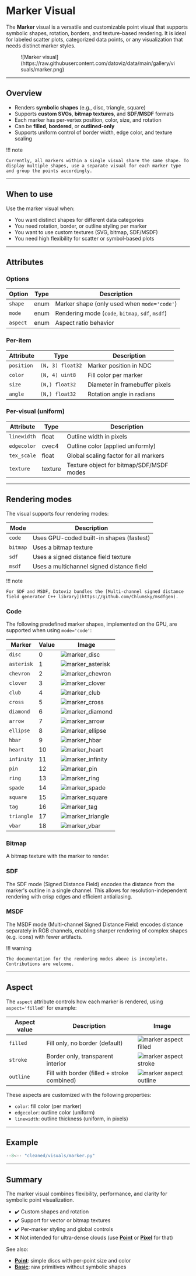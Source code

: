# Marker Visual

The **Marker** visual is a versatile and customizable point visual that supports symbolic shapes, rotation, borders, and texture-based rendering. It is ideal for labeled scatter plots, categorized data points, or any visualization that needs distinct marker styles.

<figure markdown="span">
![Marker visual](https://raw.githubusercontent.com/datoviz/data/main/gallery/visuals/marker.png)
</figure>

---

## Overview

- Renders **symbolic shapes** (e.g., disc, triangle, square)
- Supports **custom SVGs**, **bitmap textures**, and **SDF/MSDF** formats
- Each marker has per-vertex position, color, size, and rotation
- Can be **filled**, **bordered**, or **outlined-only**
- Supports uniform control of border width, edge color, and texture scaling

!!! note

    Currently, all markers within a single visual share the same shape. To display multiple shapes, use a separate visual for each marker type and group the points accordingly.

---

## When to use

Use the marker visual when:

- You want distinct shapes for different data categories
- You need rotation, border, or outline styling per marker
- You want to use custom textures (SVG, bitmap, SDF/MSDF)
- You need high flexibility for scatter or symbol-based plots

---

## Attributes

### Options

| Option      | Type     | Description                                          |
|-------------|----------|------------------------------------------------------|
| `shape`     | enum     | Marker shape (only used when `mode='code'`)          |
| `mode`      | enum     | Rendering mode (`code`, `bitmap`, `sdf`, `msdf`)     |
| `aspect`    | enum     | Aspect ratio behavior                                |

### Per-item

| Attribute  | Type             | Description                          |
|------------|------------------|--------------------------------------|
| `position` | `(N, 3) float32` | Marker position in NDC               |
| `color`    | `(N, 4) uint8`   | Fill color per marker                |
| `size`     | `(N,) float32`   | Diameter in framebuffer pixels       |
| `angle`    | `(N,) float32`   | Rotation angle in radians            |

### Per-visual (uniform)

| Attribute   | Type     | Description                                          |
|-------------|----------|------------------------------------------------------|
| `linewidth` | float    | Outline width in pixels                              |
| `edgecolor` | cvec4    | Outline color (applied uniformly)                    |
| `tex_scale` | float    | Global scaling factor for all markers                |
| `texture`   | texture  | Texture object for bitmap/SDF/MSDF modes             |

---

## Rendering modes

The visual supports four rendering modes:

| Mode     | Description                                     |
|----------|-------------------------------------------------|
| `code`   | Uses GPU-coded built-in shapes (fastest)        |
| `bitmap` | Uses a bitmap texture                           |
| `sdf`    | Uses a signed distance field texture            |
| `msdf`   | Uses a multichannel signed distance field        |

!!! note

    For SDF and MSDF, Datoviz bundles the [Multi-channel signed distance field generator C++ library](https://github.com/Chlumsky/msdfgen).

### Code

The following predefined marker shapes, implemented on the GPU, are supported when using `mode='code'`:

| Marker | Value | Image |
| ---- | ---- | ---- |
| `disc` | 0 | ![marker_disc](https://raw.githubusercontent.com/datoviz/data/main/screenshots/guide/marker_disc.png) |
| `asterisk` | 1 | ![marker_asterisk](https://raw.githubusercontent.com/datoviz/data/main/screenshots/guide/marker_asterisk.png) |
| `chevron` | 2 | ![marker_chevron](https://raw.githubusercontent.com/datoviz/data/main/screenshots/guide/marker_chevron.png) |
| `clover` | 3 | ![marker_clover](https://raw.githubusercontent.com/datoviz/data/main/screenshots/guide/marker_clover.png) |
| `club` | 4 | ![marker_club](https://raw.githubusercontent.com/datoviz/data/main/screenshots/guide/marker_club.png) |
| `cross` | 5 | ![marker_cross](https://raw.githubusercontent.com/datoviz/data/main/screenshots/guide/marker_cross.png) |
| `diamond` | 6 | ![marker_diamond](https://raw.githubusercontent.com/datoviz/data/main/screenshots/guide/marker_diamond.png) |
| `arrow` | 7 | ![marker_arrow](https://raw.githubusercontent.com/datoviz/data/main/screenshots/guide/marker_arrow.png) |
| `ellipse` | 8 | ![marker_ellipse](https://raw.githubusercontent.com/datoviz/data/main/screenshots/guide/marker_ellipse.png) |
| `hbar` | 9 | ![marker_hbar](https://raw.githubusercontent.com/datoviz/data/main/screenshots/guide/marker_hbar.png) |
| `heart` | 10 | ![marker_heart](https://raw.githubusercontent.com/datoviz/data/main/screenshots/guide/marker_heart.png) |
| `infinity` | 11 | ![marker_infinity](https://raw.githubusercontent.com/datoviz/data/main/screenshots/guide/marker_infinity.png) |
| `pin` | 12 | ![marker_pin](https://raw.githubusercontent.com/datoviz/data/main/screenshots/guide/marker_pin.png) |
| `ring` | 13 | ![marker_ring](https://raw.githubusercontent.com/datoviz/data/main/screenshots/guide/marker_ring.png) |
| `spade` | 14 | ![marker_spade](https://raw.githubusercontent.com/datoviz/data/main/screenshots/guide/marker_spade.png) |
| `square` | 15 | ![marker_square](https://raw.githubusercontent.com/datoviz/data/main/screenshots/guide/marker_square.png) |
| `tag` | 16 | ![marker_tag](https://raw.githubusercontent.com/datoviz/data/main/screenshots/guide/marker_tag.png) |
| `triangle` | 17 | ![marker_triangle](https://raw.githubusercontent.com/datoviz/data/main/screenshots/guide/marker_triangle.png) |
| `vbar` | 18 | ![marker_vbar](https://raw.githubusercontent.com/datoviz/data/main/screenshots/guide/marker_vbar.png) |

### Bitmap

A bitmap texture with the marker to render.

### SDF

The SDF mode (Signed Distance Field) encodes the distance from the marker's outline in a single channel. This allows for resolution-independent rendering with crisp edges and efficient antialiasing.

### MSDF

The MSDF mode (Multi-channel Signed Distance Field) encodes distance separately in RGB channels, enabling sharper rendering of complex shapes (e.g. icons) with fewer artifacts.

!!! warning

    The documentation for the rendering modes above is incomplete. Contributions are welcome.

---

## Aspect

The `aspect` attribute controls how each marker is rendered, using `aspect='filled'` for example:

| Aspect value | Description                                    | Image |
|--------------|------------------------------------------------|-------|
| `filled`     | Fill only, no border (default)                 | ![marker aspect filled](https://raw.githubusercontent.com/datoviz/data/main/screenshots/guide/marker_filled.png) |
| `stroke`     | Border only, transparent interior              | ![marker aspect stroke](https://raw.githubusercontent.com/datoviz/data/main/screenshots/guide/marker_stroke.png) |
| `outline`    | Fill with border (filled + stroke combined)    | ![marker aspect outline](https://raw.githubusercontent.com/datoviz/data/main/screenshots/guide/marker_outline.png) |

These aspects are customized with the following properties:

- `color`: fill color (per marker)
- `edgecolor`: outline color (uniform)
- `linewidth`: outline thickness (uniform, in pixels)

---

## Example

```python
--8<-- "cleaned/visuals/marker.py"
```

---

## Summary

The marker visual combines flexibility, performance, and clarity for symbolic point visualization.

* ✔️ Custom shapes and rotation
* ✔️ Support for vector or bitmap textures
* ✔️ Per-marker styling and global controls
* ❌ Not intended for ultra-dense clouds (use [**Point**](point.md) or [**Pixel**](pixel.md) for that)

See also:

* [**Point**](point.md): simple discs with per-point size and color
* [**Basic**](basic.md): raw primitives without symbolic shapes
